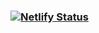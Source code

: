 
### [![Netlify Status](https://api.netlify.com/api/v1/badges/5666f02b-0226-48c5-916f-298f2c4382f2/deploy-status)](https://app.netlify.com/projects/itzmesanduphotofolio/deploys)
